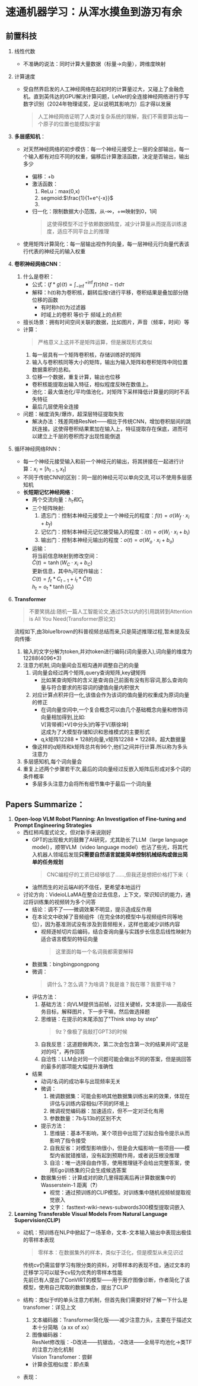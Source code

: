 # 速通机器学习：从浑水摸鱼到游刃有余
## 前置科技
1. 线性代数
    * 不准确的说法：同时计算大量数据（标量->向量），跨维度映射
1. 计算速度
    * 受自然界启发的人工神经网络在起初时的计算量过大，又碰上了金融危机。直到英伟达的GPU解决计算问题，LeNet的全连接神经网络进行手写数字识别（2024年物理诺奖，足以说明其影响力）后才得以发展
        > 人工神经网络证明了人类对复杂系统的理解，我们不需要算出每一个原子的位置也能模拟宇宙

1. **多层感知机**：
    * 对天然神经网络的初步模仿：每一个神经元接受上一层的全部输出，每一个输入都有对应不同的权重，偏移后计算激活函数，决定是否输出，输出多少
        * 偏移：+b
        * 激活函数：
            1. ReLu：max(0,x)
            1. segmoid:$\frac{1}{1+e^{-x}}$
            1. 
        * 归一化：限制数据大小范围，从-∞，+∞映射到0，1间
            > 这使得模型不过于依赖数据精度，减少计算量从而提高训练速度，适应不同平台上的推理

    * 使用矩阵计算简化：每一层输出视作列向量，每一层神经元行向量代表该行代表的神经元的输入权重
1. **卷积神经网络CNN**：
    1. 什么是卷积：
        * 公式：$(f*g)(t)=\int_{-\inf}^{+\inf} f(\tau)h(t-\tau)d\tau$
        * 解释：h(t)称为卷积核，翻转后按$\tau$进行平移，卷积结果是叠加部分随位移的函数
            * 有时称h(t)为过滤器
            * 时域上的卷积 等价于 频域上的点积
    * 擅长场景：拥有时间空间关联的数据，比如图片，声音（频率，时间）等
    * 计算：
        > 严格意义上这并不是矩阵运算，但是展现形式类似
        1. 每一层具有一个矩阵卷积核，存储训练好的矩阵
        1. 输入与卷积核同等大小的矩阵，输出为输入矩阵和卷积矩阵中同位置数据乘积的总和。
        1. 位移一个数据，重复计算，输出也位移   
        * 卷积核能提取出输入特征，相似程度反映在数值上。
        * 池化：最大值池化/平均值池化，对矩阵下采样降低计算量的同时不丢失特征
        * 最后几层使用全连接
    * 问题：梯度消失/爆炸，超深层特征提取失败
        * 解决办法：残差网络ResNet——相比于传统CNN，增加卷积层间的跳跃连接。这使得卷积结果累加在输入上，特征提取存在保底，进而可以建立上千层的卷积而才出现性能倒退

1. 循环神经网络RNN：
    * 每一个神经元接受输入和前一个神经元的输出，将其拼接在一起进行计算：$x_i=[h_{t-1},x_t]$
    * 不同于传统CNN的区别：同一层的神经元可以单向交流,可以不使用多层感知机
    * **长短期记忆神经网络**：  
        * 两个交流向量：$h_t和C_t$
        * 三个矩阵映射: 
            1. 遗忘门：控制本神经元接受上一个神经元的程度：$f(t)=\sigma(W_f\cdot x_i+b_f)$
            1. 记忆门：控制本神经元记忆接受输入的程度：$i(t)=\sigma(W_i\cdot x_i+b_i)$
            1. 输出门：控制本神经元输出的程度：$o(t) = \sigma(W_o\cdot x_i+b_o)$ 
        * 运输：  
            将当前信息映射到修改空间：  
            $\tilde C(t) = \tanh(W_C\cdot x_i+b_C)$  
            更新信息，其中$h_t$可视作输出：  
            $C(t) = f_t*C_{t-1} + i_t*\tilde C(t)$  
            $h_t=o_{t}*\tanh(C_t)$
1. **Transformer**
    > 不要笑挑战:随机一篇人工智能论文,通过5次以内的引用跳转到Attention is All You Need(Transformer原论文)   

    流程如下,由3blue1brown的科普视频总结而来,只是简述推理过程,暂未提及反向传播:  
    1. 输入的文字分解为token,并对token进行编码(词向量嵌入),词向量的维度为12288(4096*3)
    1. 注意力机制,词向量间会互相沟通并调整自己的向量
        1. 词向量会经过两个矩阵,query查询矩阵,key键矩阵
            * 比如某查询矩阵的含义是查询自己前面有没有形容词,那么查询向量与符合要求的形容词的键值向量内积很大
        1. 对应计算点积并归一化,该值会作为该词的值向量的权重成为原词向量的修正
            * 在词向量空间中,一个复合概念可以由几个基础概念向量和修饰词向量相加得到,比如:  
            V[背带裤]+V[中分头]约等于V[蔡徐坤]  
            这成为了大模型存储知识和思维模式的主要形式
            * q,k矩阵12288 * 128的向量,v矩阵12288 * 12288，超大数据量
        * 像这样的q矩阵和k矩阵总共有96个,他们之间并行计算.所以称为多头注意力
    1. 多层感知机,每个词向量会
    1. 重复上述两个步骤若干次,最后的词向量经过反嵌入矩阵后形成对多个词的条件概率
        * 多层多头注意力会将所有细节集中于最后一个词向量

## Papers Summarize：
1. **Open-loop VLM Robot Planning: An Investigation of Fine-tuning and Prompt Engineering Strategies**
    * 西红柿鸡蛋式论文，但对新手来说刚好
        * GPT的出现极大的鼓舞了AI研究，尤其助长了LLM（large language model），顺带VLM（video language model）也沾了些光，将其代入机器人领域后发现**只需要自然语言就能简单控制机械结构或做出简单的任务规划**
            > CNC编程仔的工资已经够低了……,但我还是想把价格打下来（
        * 油然而生的对云端AI的不信任，更希望本地运行
    * 讨论方向：VideioLLaMA在整合过去信息，上下文，常识知识的能力，通过将训练集的视频转为多个问答
        * 结论：调不了——微调效果不明显，提示造成反作用
        * 在本论文中砍掉了音频组件（在完全体的模型中与视频组件同等地位），因为基准测试没有涉及到音频相关，这样也能减少训练内容
            * 视频逐帧切片后编码，结合查询向量与实践步长信息后线性映射为适合语言模型的特征向量
                > 这里面的每一个名词我都需要解释
        * 数据集：bingbingpongpong
        * 微调：
            > 调什么？怎么调？为啥调？我是谁？我在哪？我要干啥？
        * 评估方法：
            1. 基础方法：向VLM提供当前帧，过往关键帧，文本提示——高级任务目标，解释图片，下一步干嘛，然后做选择题
            1. 思维链：在提示的末尾添加了"Think step by step"
                > 9z？像极了我敲打GPT3的时候
            1. 自我反思：这道题做两次，第二次会包含第一次的结果并问"这是对的吗"，再作回答
            1. 自洽性：LLM会对同一个问题可能会做出不同的答案，但是挑回答的最多的那项能大幅提升准确性
        * 结果
            * 动词/名词的成功率与出现频率无关
            * 微调：
                1. 微调数据集：可能会影响其他数据集训练出来的效果，体现在评估与训练内容相似/不同的环境上
                1. 微调视觉编码器：加速适应，但不一定对泛化有用
                1. 参数数量：7b与13b的区别不大
            * 提示方法：
                1. 思维链：基本不影响，某个项目中出现了过拟合指令提示从而影响了指令接受
                1. 自我反省：对模型影响很小，但是会大幅影响一些项目——模型内省就错推错，没有起到预期作用，或者说压根没推理
                1. 自洽：唯一选择自由作答，使用推理链不会给出完整答案，使用Ego训练集的只会生成候选答案
            * 数据集分析：计算成对的欧几里得距离后再计算数据集中的Wasserstein-1 距离（**?**）
                * 视觉：通过预训练的CLIP模型。对训练集中随机视频帧提取视觉嵌入
                * 文字： fasttext-wiki-news-subwords300模型提取词嵌入
2. **Learning Transferable Visual Models From Natural Language Supervision(CLIP)**
    * 动机：预训练在NLP中掀起了一场革命，文本-文本输入输出中表现出极佳的零样本表现
        > 零样本：在数据集外的样本，类似于泛化，但是模型从未见识过  
        
        传统cv仍需监督学习有限分类的资料，对零样本的表现不佳，通过文本的迁移学习可以赋予cv较为优秀的零样本性能  
        先前已有人提出了ConVIRT的模型——用于医疗图像诊断，作者简化了该模型，使用自己爬取的数据集合，提出了CLIP
    * 结构：类似于tf的单头注意力机制，但首先我们需要好好了解一下什么是transfomer：详见上文
        1. 文本编码器：Transformer简化版——减少注意力头，主要在于描述文本十分简略（a xx of xx）
        1. 图像编码器：  
        ResNet修改版：-D改进——抗锯齿，-2改进——全局平均池化->类TF的注意力池化机制  
        Vision Transfomer：尝鲜
        * 计算余弦相似度：即点乘
    * 表现：
